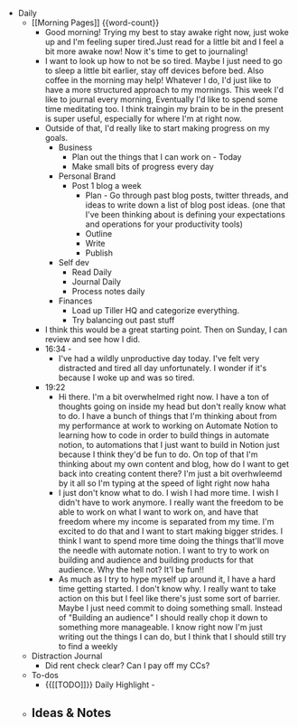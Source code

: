 - Daily
    - [[Morning Pages]] {{word-count}}
        - Good morning! Trying my best to stay awake right now, just woke up and I'm feeling super tired.Just read for a little bit and I feel a bit more awake now! Now it's time to get to journaling! 
        - I want to look up how to not be so tired. Maybe I just need to go to sleep a little bit earlier, stay off devices before bed. Also coffee in the morning may help! Whatever I do, I'd just like to have a more structured approach to my mornings. This week I'd like to journal every morning, Eventually I'd like to spend some time meditating too. I think traingin my brain to be in the present is super useful, especially for where I'm at right now. 
        - Outside of that, I'd really like to start making progress on my goals. 
            - Business
                - Plan out the things that I can work on - Today
                - Make small bits of progress every day
            - Personal Brand
                - Post 1 blog a week
                    - Plan - Go through past blog posts, twitter threads, and ideas to write down a list of blog post ideas. (one that I've been thinking about is defining your expectations and operations for your productivity tools)
                    - Outline
                    - Write
                    - Publish
            - Self dev
                - Read Daily
                - Journal Daily
                - Process notes daily
            - Finances
                - Load up Tiller HQ and categorize everything. 
                - Try balancing out past stuff
        - I think this would be a great starting point. Then on Sunday, I can review and see how I did. 
        - 16:34 - 
            - I've had a wildly unproductive day today. I've felt very distracted and tired all day unfortunately. I wonder if it's because I woke up and was so tired. 
        - 19:22
            - Hi there. I'm a bit overwhelmed right now. I have a ton of thoughts going on inside my head but don't really know what to do. I have a bunch of things that I'm thinking about from my performance at work to working on Automate Notion to learning how to code in order to build things in automate notion, to automations that I just want to build in Notion just because I think they'd be fun to do. On top of that I'm thinking about my own content and blog, how do I want to get back into creating content there? I'm just a bit overhwleemd by it all so I'm typing at the speed of light right now haha
            - I just don't know what to do. I wish I had more time. I wish I didn't have to work anymore. I really want the freedom to be able to work on what I want to work on, and have that freedom where my income is separated from my time. I'm excited to do that and I want to start making bigger strides. I think I want to spend more time doing the things that'll move the needle with automate notion. I want to try to work on building and audience and building products for that audience. Why the hell not? It'l be fun!!
            - As much as I try to hype myself up around it, I have a hard time getting started. I don't know why. I really want to take action on this but I feel like there's just some sort of barrier. Maybe I just need commit to doing something small. Instead of "Building an audience" I should really chop it down to something more manageable. I know right now I'm just writing out the things I can do, but I think that I should still try to find a weekly 
    - Distraction Journal
        - Did rent check clear? Can I pay off my CCs?
    - To-dos
        - {{[[TODO]]}} Daily Highlight - 
    - Ideas & Notes
        - 

